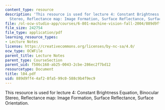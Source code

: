 ```yaml
---
content_type: resource
description: 'This resource is used for lecture 4: Constant Brightness Equation, Binocular
  Stereo, Reflectance map: Image Formation, Surface Reflectance, Surface Orientation.'
file: /ol-ocw-studio-app/courses/6-801-machine-vision-fall-2004/889d9ff44af28fa599c0588c9b4f9ec9_l04.pdf
file_size: 242754
file_type: application/pdf
learning_resource_types:
- Lecture Notes
license: https://creativecommons.org/licenses/by-nc-sa/4.0/
ocw_type: OCWFile
parent_title: Lecture Notes
parent_type: CourseSection
parent_uid: f586c168-ab25-0043-2cbe-286ec2f7bd12
resourcetype: Document
title: l04.pdf
uid: 889d9ff4-4af2-8fa5-99c0-588c9b4f9ec9
---
```

This resource is used for lecture 4: Constant Brightness Equation, Binocular Stereo, Reflectance map: Image Formation, Surface Reflectance, Surface Orientation.
